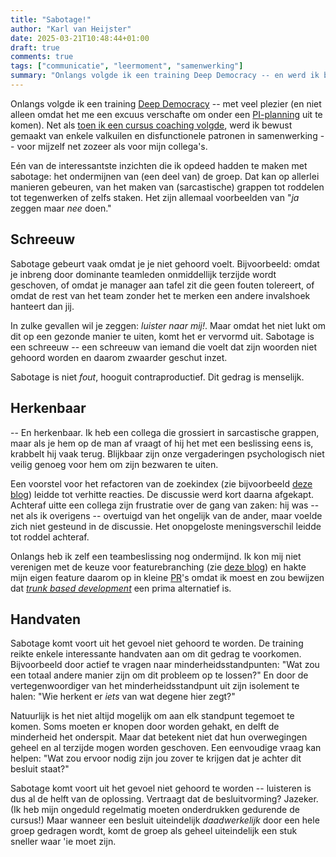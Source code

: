 ```yaml
---
title: "Sabotage!"
author: "Karl van Heijster"
date: 2025-03-21T10:48:44+01:00
draft: true
comments: true
tags: ["communicatie", "leermoment", "samenwerking"]
summary: "Onlangs volgde ik een training Deep Democracy -- en werd ik bewust gemaakt van enkele valkuilen en disfunctionele patronen in samenwerking -- voor mijzelf net zozeer als voor mijn collega's. Eén van de interessantste inzichten die ik opdeed hadden te maken met sabotage: het ondermijnen van (een deel van) de groep. Dat kan op allerlei manieren gebeuren, van het maken van (sarcastische) grappen tot roddelen tot tegenwerken of zelfs staken. Het zijn allemaal voorbeelden van \"*ja* zeggen maar *nee* doen.\""
---
```


Onlangs volgde ik een training [Deep Democracy](https://deepdemocracy.nl/) -- met veel plezier (en niet alleen omdat het me een excuus verschafte om onder een [PI-planning](/blog/22/08/gedachten-naar-aanleiding-van-een-pi-planning/ "'Gedachten naar aanleiding van een PI-planning'") uit te komen). Net als [toen ik een cursus coaching volgde](/blog/22/07/wat-ik-leerde-over-coachend-begeleiden/ "'Wat ik leerde over coachend begeleiden'"), werd ik bewust gemaakt van enkele valkuilen en disfunctionele patronen in samenwerking -- voor mijzelf net zozeer als voor mijn collega's.


Eén van de interessantste inzichten die ik opdeed hadden te maken met sabotage: het ondermijnen van (een deel van) de groep. Dat kan op allerlei manieren gebeuren, van het maken van (sarcastische) grappen tot roddelen tot tegenwerken of zelfs staken. Het zijn allemaal voorbeelden van "*ja* zeggen maar *nee* doen."


## Schreeuw


Sabotage gebeurt vaak omdat je je niet gehoord voelt. Bijvoorbeeld: omdat je inbreng door dominante teamleden onmiddellijk terzijde wordt geschoven, of omdat je manager aan tafel zit die geen fouten tolereert, of omdat de rest van het team zonder het te merken een andere invalshoek hanteert dan jij.


In zulke gevallen wil je zeggen: *luister naar mij!*. Maar omdat het niet lukt om dit op een gezonde manier te uiten, komt het er vervormd uit. Sabotage is een schreeuw -- een schreeuw van iemand die voelt dat zijn woorden niet gehoord worden en daarom zwaarder geschut inzet.


Sabotage is niet *fout*, hooguit contraproductief. Dit gedrag is menselijk.


## Herkenbaar


-- En herkenbaar. Ik heb een collega die grossiert in sarcastische grappen, maar als je hem op de man af vraagt of hij het met een beslissing eens is, krabbelt hij vaak terug. Blijkbaar zijn onze vergaderingen psychologisch niet veilig genoeg voor hem om zijn bezwaren te uiten.


Een voorstel voor het refactoren van de zoekindex (zie bijvoorbeeld [deze blog](/blog/25/03/het-ontologische-argument/ "'Het ontologische argument'")) leidde tot verhitte reacties. De discussie werd kort daarna afgekapt. Achteraf uitte een collega zijn frustratie over de gang van zaken: hij was -- net als ik overigens -- overtuigd van het ongelijk van de ander, maar voelde zich niet gesteund in de discussie. Het onopgeloste meningsverschil leidde tot roddel achteraf.


Onlangs heb ik zelf een teambeslissing nog ondermijnd. Ik kon mij niet verenigen met de keuze voor featurebranching (zie [deze blog](FEATURE_BRANCHES_BELEMMEREN)) en hakte mijn eigen feature daarom op in kleine [PR](/tags/pull-requests/ "Blogs met de tag 'pull requests'")'s omdat ik moest en zou bewijzen dat [*trunk based development*](/blog/23/09/doe-je-wel-echt-aan-continuous-integration/ "'Doe je wel écht aan continuous integration?'") een prima alternatief is.


## Handvaten


Sabotage komt voort uit het gevoel niet gehoord te worden. De training reikte enkele interessante handvaten aan om dit gedrag te voorkomen. Bijvoorbeeld door actief te vragen naar minderheidsstandpunten: "Wat zou een totaal andere manier zijn om dit probleem op te lossen?" En door de vertegenwoordiger van het minderheidsstandpunt uit zijn isolement te halen: "Wie herkent er *iets* van wat degene hier zegt?"


Natuurlijk is het niet altijd mogelijk om aan elk standpunt tegemoet te komen. Soms moeten er knopen door worden gehakt, en delft de minderheid het onderspit. Maar dat betekent niet dat hun overwegingen geheel en al terzijde mogen worden geschoven. Een eenvoudige vraag kan helpen: "Wat zou ervoor nodig zijn jou zover te krijgen dat je achter dit besluit staat?" 


Sabotage komt voort uit het gevoel niet gehoord te worden -- luisteren is dus al de helft van de oplossing. Vertraagt dat de besluitvorming? Jazeker. (Ik heb mijn ongeduld regelmatig moeten onderdrukken gedurende de cursus!) Maar wanneer een besluit uiteindelijk *daadwerkelijk* door een hele groep gedragen wordt, komt de groep als geheel uiteindelijk een stuk sneller waar 'ie moet zijn.
